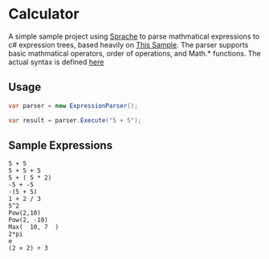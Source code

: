 # Calculator

A simple sample project using [Sprache](https://github.com/sprache/Sprache) to parse mathmatical expressions to c# expression trees, based heavily on [This Sample]( https://github.com/sprache/Sprache/blob/master/samples/LinqyCalculator/ExpressionParser.cs). The parser supports basic mathmatical operators, order of operations, and Math.* functions. The actual syntax is defined [here](https://github.com/edamtoft/Calculator/blob/master/Calculator/Syntax.cs)

## Usage

```csharp
var parser = new ExpressionParser();

var result = parser.Execute("5 + 5");
```

## Sample Expressions

```
5 + 5
5 + 5 + 5
5 + ( 5 * 2)
-5 + -5
-(5 + 5)
1 + 2 / 3
5^2
Pow(2,10)
Pow(2, -10)
Max(  10, 7  )
2*pi
e
(2 × 2) ÷ 3
```